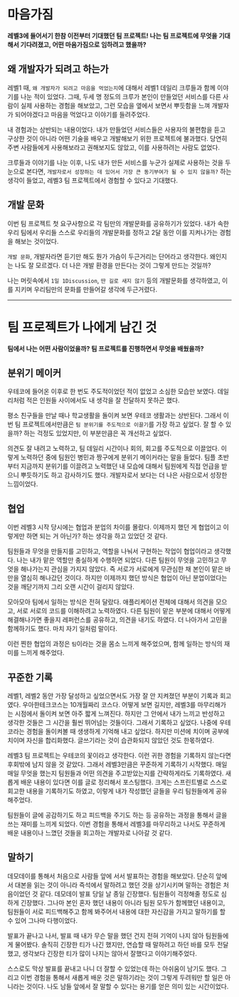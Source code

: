 # 마음가짐

**레벨3에 들어서기 한참 이전부터 기대했던 팀 프로젝트!
나는 팀 프로젝트에 무엇을 기대해서 기다려졌고, 어떤 마음가짐으로 임하려고 했을까?**

## 왜 개발자가 되려고 하는가

레벨1 때, `왜 개발자가 되려고 마음을 먹었는지`에 대해서 레벨1 데일리 크루들과 함께 이야기를 나눈 적이 있었다.
그때, 두세 명 정도의 크루가 본인이 만들었던 서비스를 다른 사람이 실제 사용하는 경험을 해보았고,
그런 모습을 옆에서 보면서 뿌듯함을 느껴 개발자가 되어야겠다고 마음을 먹었다고 이야기를 들려주었다.

내 경험과는 상반되는 내용이었다.
내가 만들었던 서비스들은 사용자의 불편함을 듣고 구상한 것이 아니라 어떤 기술을 배우고 개발해보기 위한 프로젝트에 불과했다.
당연히 주변 사람들에게 사용해보라고 권해보지도 않았고, 이를 사용하려는 사람도 없었다.

크루들과 이야기를 나눈 이후, 나도 내가 만든 서비스를 누군가 실제로 사용하는 것을 두 눈으로 본다면,
`개발자로서 성장하는 데 있어서 가장 큰 동기부여가 될 수 있지 않을까?` 하는 생각이 들었고,
레벨3 팀 프로젝트에서 경험할 수 있다고 기대했다.

## 개발 문화

이번 팀 프로젝트 첫 요구사항으로 각 팀만의 개발문화를 공유하기가 있었다.
내가 속한 우리 팀에서 우리들 스스로 우리들의 개발문화를 정하고 2달 동안 이를 지켜나가는 경험을 해보는 것이었다.

`개발 문화`, 개발자라면 듣기만 해도 뭔가 가슴이 두근거리는 단어라고 생각한다.
왜인지는 나도 잘 모르겠다. 더 나은 개발 환경을 만든다는 것이 그렇게 만드는 것일까?

나는 머릿속에서 `1일 1Discussion`, `딴 길로 새지 않기` 등의 개발문화를 생각하였고,
이를 지키며 우리팀만의 문화를 만들어갈 생각에 두근거렸다. 

---

# 팀 프로젝트가 나에게 남긴 것

**팀에서 나는 어떤 사람이었을까? 팀 프로젝트를 진행하면서 무엇을 배웠을까?**

## 분위기 메이커

우테코에 들어온 이후로 한 번도 주도적이었던 적이 없었고 소심한 모습만 보였다.
데일리처럼 적은 인원들 사이에서도 내 생각을 잘 전달하지 못하곤 했다.

평소 친구들을 만날 때나 학교생활을 돌이켜 보면 우테코 생활과는 상반된다.
그래서 이번 팀 프로젝트에서만큼은 `팀 분위기를 주도적으로 이끌기`를 가장 하고 싶었다.
잘 할 수 있을까? 하는 걱정도 있었지만, 이 부분만큼은 꼭 개선하고 싶었다.

의견도 잘 내려고 노력하고, 팀 데일리 시간이나 회의, 회고를 주도적으로 이끌었다.
이렇게 노력하던 중에 팀원인 병민과 짱구에게 분위기 메이커라는 말을 들었다.
팀플 초반부터 지금까지 분위기를 이끌려고 노력했던 내 모습에 대해서 팀원에게 직접 언급을 받으니 뿌듯하기도 하고 감사하기도 했다.
개발자로서 보다는 더 나은 사람으로서 성장한 느낌이었다.

## 협업

이번 레벨3 시작 당시에는 협업과 분업의 차이를 몰랐다.
이제까지 했던 게 협업이고 이렇게만 하면 되는 거 아닌가? 하는 생각을 하고 있었던 것 같다.

팀원들과 무엇을 만들지를 고민하고, 역할을 나눠서 구현하는 작업이 협업이라고 생각했다.
나는 내가 맡은 역할만 충실하게 수행하면 되었다.
다른 팀원이 무엇을 고민하고 무엇을 해나가는지 관심을 가지지 않았다.
즉 서로가 서로에게 무관심한 채 본인이 맡은 바만을 열심히 해나갔던 것이다.
하지만 이제까지 했던 방식은 협업이 아닌 분업이었다는 것을 깨닫기까지 그리 오랜 시간이 걸리지 않았다.

모아모아 팀에서 일하는 방식은 전혀 달랐다.
애플리케이션 전체에 대해서 의견을 모으고, 서로 서로의 코드를 이해하려고 노력하였다.
다른 팀원이 맡은 부분에 대해서 어떻게 해결해나가면 좋을지 레퍼런스를 공유하고, 의견을 내기도 하였다.
더 나아가서 고민을 함께하기도 했다.
마치 자기 일처럼 말이다.

이런 찐한 협업의 과정은 `팀`이라는 것을 몸소 느끼게 해주었으며, 함께 일하는 방식의 재미를 느끼게 해주었다.

## 꾸준한 기록

레벨1, 레벨2 동안 가장 달성하고 싶었으면서도 가장 잘 안 지켜졌던 부분이 기록과 회고였다.
우아한테크코스는 10개월짜리 코스다. 어떻게 보면 길지만, 레벨3를 마무리해가는 시점에서 돌이켜 보면 아주 짧게 느껴진다.
하지만 그 안에서 내가 느끼고 반성하고 생각한 것들은 그 시간을 훨씬 뛰어넘는 것들이다.
그래서 기록하고 싶었다. 나중에 우테코라는 경험을 돌이켜볼 때 생생하게 기억해 내고 싶었다.
하지만 미션에 치이며 공부에 치이며 자신을 합리화했다.
글쓰기라는 것이 습관화되지 않았던 것도 한몫하였다.

레벨3 팀 프로젝트는 우테코의 꽃이라고 생각한다.
이런 귀한 경험을 기록하지 않는다면 후회밖에 남지 않을 것 같았다.
그래서 레벨3만큼은 꾸준하게 기록하기 시작했다.
매일매일 무엇을 했는지 팀원들과 어떤 의견을 주고받았는지를 간략하게라도 기록하였다.
새롭게 배운 내용이 있다면 이를 글로 정리해서 포스팅했다.
크게는 스프린트별로 스스로 회고한 내용을 기록하기도 하였고,
이렇게 내가 작성했던 글들을 우리 팀원들에게 공유해주었다.

팀원들이 글에 공감하기도 하고 피드백을 주기도 하는 등 공유하는 과정을 통해서 글을 쓰는 재미를 느끼게 되었다.
이번 경험을 통해서 레벨3를 마무리하고 나서도 꾸준하게 배운 내용이나 느꼈던 것들을 회고하는 개발자로 나아갈 것 같다.

## 말하기

데모데이를 통해서 처음으로 사람들 앞에 서서 발표하는 경험을 해보았다.
단순히 앞에서 대본을 읽는 것이 아니라 즉석에서 말하려고 했던 것을 상기시키며 말하는 경험은 처음이었던 것 같다.
데모데이 발표 당일 날 종일 긴장했다. 팀원들이 걱정해줄 정도로 심하게 긴장했다.
그나마 본인 혼자 했던 내용이 아니라 팀원 모두가 함께했던 내용이고,
팀원들이 서로 피드백해주고 함께 봐주어서 내용에 대한 자신감을 가지고 말하기를 할 수 있어 그나마 다행이었다.

발표가 끝나고 나서, 발표 때 내가 무슨 말을 했던 건지 전혀 기억이 나지 않아 팀원들에게 물어봤다.
솔직히 긴장한 티가 나긴 했지만, 연습할 때 말하려고 하던 바를 모두 전달했고, 생각보다 긴장한 티가 많이 나지는 않아서 잘했다고 이야기해주었다.

스스로도 막상 발표를 끝내고 나니 더 잘할 수 있었는데 하는 아쉬움이 남기도 했다.
그리고 이번 경험을 통해서 새롭게 배운 것은 말하기라는 것이 그렇게 두려워만 할 일은 아니라는 것이다.
나도 남들 앞에서 잘 말할 수 있다는 용기를 얻은 의미 있는 시간이었다.
